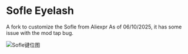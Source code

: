 # Sofle Eyelash

A fork to customize the Sofle from Aliexpr
As of 06/10/2025, it has some issue with the mod tap bug.



![Sofle键位图](keymap-drawer/eyelash_sofle.svg)

